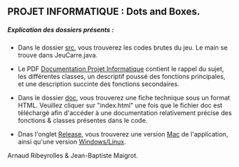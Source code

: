 ## PROJET INFORMATIQUE :  Dots and Boxes.

##### Explication des dossiers présents :

* Dans le dossier [src](https://github.com/ArnaudRib/Projet-Informatique/tree/master/src), vous trouverez les codes brutes du jeu. Le main se trouve dans JeuCarre.java.

* Le PDF [Documentation Projet Informatique](https://github.com/ArnaudRib/Projet-Informatique/blob/master/Documentation%20Projet%20Informatique.pdf) contient le rappel du sujet, les différentes classes, un descriptif poussé des fonctions principales, et une description succinte des fonctions secondaires.

* Dans le dossier [doc](https://github.com/ArnaudRib/Projet-Informatique/tree/master/doc), vous trouverez une fiche technique sous un format HTML. Veuillez cliquer sur "index.html" une fois que le fichier doc est téléchargé afin d'accéder à une documentation relativement précise des fonctions & classes présentes dans le code.

* Dnas l'onglet [Release](https://github.com/ArnaudRib/Projet-Informatique/releases), vous trouverez une version [Mac](https://github.com/ArnaudRib/Projet-Informatique/files/93644/Dots.and.Boxes.Application.Mac.zip) de l'application, ainsi qu'une version [Windows/Linux](https://github.com/ArnaudRib/Projet-Informatique/files/93645/Dots.and.Boxes.Windows.jar.zip).

Arnaud Ribeyrolles & Jean-Baptiste Maigrot.
